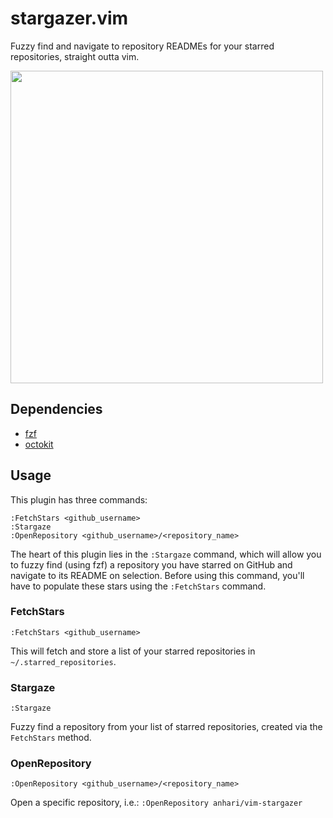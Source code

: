 # stargazer.vim

Fuzzy find and navigate to repository READMEs for your starred repositories,
straight outta vim.

<img src="https://github.com/anhari/vim-stargazer/blob/master/vim-stargazer.gif?raw=true" width="500">

## Dependencies

* [fzf](https://github.com/junegunn/fzf)
* [octokit](https://github.com/octokit/octokit.rb)

## Usage

This plugin has three commands:

    :FetchStars <github_username>
    :Stargaze
    :OpenRepository <github_username>/<repository_name>

The heart of this plugin lies in the `:Stargaze` command, which will allow you
to fuzzy find (using fzf) a repository you have starred on GitHub and navigate
to its README on selection. Before using this command, you'll have to populate
these stars using the `:FetchStars` command.

### FetchStars

    :FetchStars <github_username>

This will fetch and store a list of your starred repositories in
`~/.starred_repositories`.


### Stargaze

    :Stargaze

Fuzzy find a repository from your list of starred repositories, created via the
`FetchStars` method.


### OpenRepository

    :OpenRepository <github_username>/<repository_name>

Open a specific repository, i.e.: `:OpenRepository anhari/vim-stargazer`
